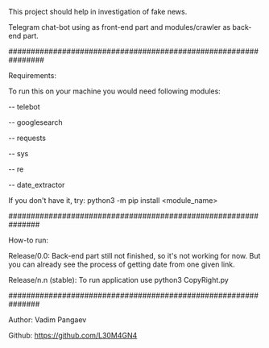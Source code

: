 This project should help in investigation of fake news.

Telegram chat-bot using as front-end part and modules/crawler as back-end part.

################################################################

Requirements:

To run this on your machine you would need following modules:

-- telebot 

-- googlesearch

-- requests

-- sys

-- re

-- date_extractor

If you don't have it, try: python3 -m pip install <module_name>

###############################################################

How-to run:

Release/0.0: Back-end part still not finished, so it's not working for now. But you can already see the process of getting date from one given link.

Release/n.n (stable): To run application use python3 CopyRight.py

###############################################################

Author: Vadim Pangaev

Github: https://github.com/L30M4GN4
